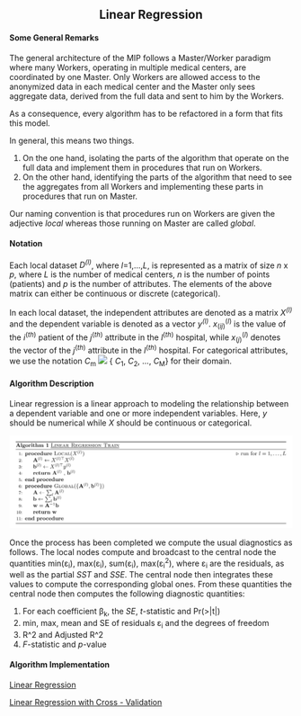 <b><h2><center>Linear Regression</center></h1></b>

<b><h4> Some General Remarks </h4></b>
The general architecture of the MIP follows a Master/Worker paradigm where many Workers, operating in multiple medical centers, are coordinated by one Master. Only Workers are allowed access to the anonymized data in each medical center and the Master only sees aggregate data, derived from the full data and sent to him by the Workers.

As a consequence, every algorithm has to be refactored in a form that fits this model.

In general, this means two things.

1. On the one hand, isolating the parts of the algorithm that operate on the full data and implement them in procedures that run on Workers.
1. On the other hand, identifying the parts of the algorithm that need to see the aggregates from all Workers and implementing these parts in procedures that run on Master.

Our naming convention is that procedures run on Workers are given the adjective _local_ whereas those running on Master are called _global_.

<b><h4> Notation </h4></b>
Each local dataset *D<sup>(l)</sup>*, where *l*=1,...,*L*, is represented as a matrix of size *n* x *p*, where *L* is the number of medical centers, *n* is the number of points (patients) and *p* is the number of  attributes. The elements of the above matrix can either be continuous or discrete (categorical).

In each local dataset, the independent attributes are denoted as a matrix *X<sup>(l)</sup>* and the dependent variable is denoted as a vector *y<sup>(l)</sup>*. *x*<sub>(*ij*)</sub><sup>(*l*)</sup> is the value of the *i*<sup>(*th*)</sup> patient of the *j*<sup>(*th*)</sup> attribute in the *l*<sup>(*th*)</sup> hospital, while *x*<sub>(*j*)</sub><sup>(*l*)</sup> denotes the vector of the *j*<sup>(*th*)</sup> attribute in the *l*<sup>(*th*)</sup> hospital. For categorical attributes,  we use the notation *C*<sub>m</sub> <img src="https://render.githubusercontent.com/render/math?math=\epsilon"> { *C*<sub>1</sub>, *C*<sub>2</sub>, ..., *C*<sub>M</sub>} for their domain.

<b><h4> Algorithm Description </h4></b>
Linear regression is a linear approach to modeling the relationship between a dependent variable and one or more independent variables. Here, _y_ should be numerical while _X_ should be continuous or categorical.

![pseudo](images/linear_reg_pseudocode.png)

Once the process has been completed we compute the usual diagnostics as follows.
The local nodes compute and broadcast to the central node the quantities min(ε<sub>i</sub>), max(ε<sub>i</sub>), sum(ε<sub>i</sub>), max(ε<sub>i</sub><sup>2</sup>), where ε<sub>i</sub> are the residuals, as well as the partial *SST* and *SSE*. The central node then integrates these values to compute the corresponding global ones.
From these quantities the central node then computes the following diagnostic quantities:

1. For each coefficient β<sub>k</sub>, the *SE*, *t*-statistic and Pr(>|t|)
1. min, max, mean and SE of residuals ε<sub>i</sub> and the degrees of freedom
1. R^2 and Adjusted R^2
1. *F*-statistic and *p*-value

<b><h4>Algorithm Implementation</b></h4>

[Linear Regression](../../exareme2/algorithms/in_database/linear_regression.py)

[Linear Regression with Cross - Validation](../../exareme2/algorithms/in_database/linear_regression_cv.py)
